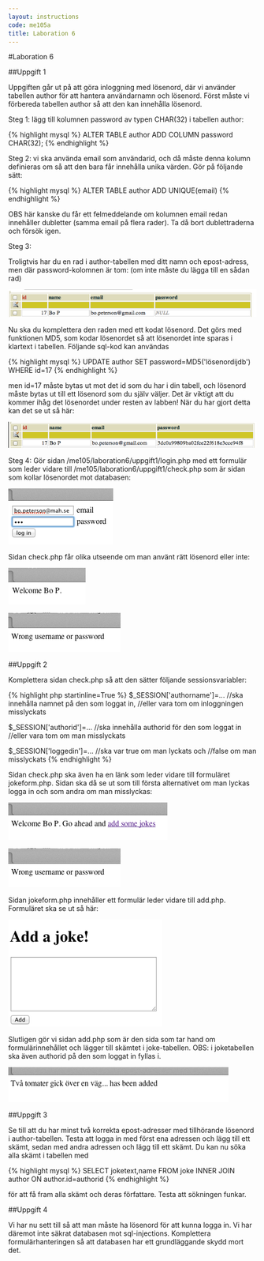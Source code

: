 ```yaml
---
layout: instructions
code: me105a
title: Laboration 6
---
```


<style>
pre {white-space: pre-wrap;}
</style>

#Laboration 6

##Uppgift 1

Uppgiften går ut på att göra inloggning med lösenord, där vi använder tabellen author för att hantera användarnamn och lösenord.
Först måste vi förbereda tabellen author så att den kan innehålla lösenord. 

Steg 1:  lägg till kolumnen password av typen CHAR(32) i tabellen author:

{% highlight mysql %}
ALTER TABLE author ADD COLUMN password CHAR(32);
{% endhighlight %}

Steg 2: vi ska använda email som användarid, och då måste denna kolumn definieras om så att den bara får innehålla unika värden. Gör på följande sätt:

{% highlight mysql %}
ALTER TABLE author ADD UNIQUE(email)
{% endhighlight %}

OBS här kanske du får ett felmeddelande om kolumnen email redan innehåller dubletter (samma email på flera rader). Ta då bort dublettraderna och försök igen. 

Steg 3: 

Troligtvis har du en rad i author-tabellen med ditt namn och epost-adress, men där password-kolomnen är tom: (om inte måste du lägga till en sådan rad)


![](im6/tablenull.png)

Nu ska du komplettera den raden med ett kodat lösenord. Det görs med funktionen MD5, som kodar lösenordet så att lösenordet inte sparas i klartext i tabellen. Följande sql-kod kan användas

{% highlight mysql %}
UPDATE author SET password=MD5('lösenordijdb') WHERE id=17
{% endhighlight %}

men id=17 måste bytas ut mot det id som du har i din tabell, och lösenord måste bytas ut till ett lösenord som du själv väljer. Det är viktigt att du kommer ihåg det lösenordet under resten av labben! När du har gjort detta kan det se ut så här:


![](im6/tablemd5.png)

Steg 4: Gör sidan /me105/laboration6/uppgift1/login.php med ett formulär som leder vidare till /me105/laboration6/uppgift1/check.php som är sidan som kollar lösenordet mot databasen:

![](im6/loginform.png)

Sidan check.php får olika utseende om man använt rätt lösenord eller inte:
 
![](im6/welcome.png)


![](im6/wrong.png)

##Uppgift 2

Komplettera sidan check.php så att den sätter följande sessionsvariabler:

{% highlight php  startinline=True %}
$_SESSION['authorname']=...
//ska innehålla namnet på den som loggat in, 
//eller vara tom om inloggningen misslyckats

$_SESSION['authorid']=...
//ska innehålla authorid för den som loggat in 
//eller vara tom om man misslyckats

$_SESSION['loggedin']=...
//ska var true om man lyckats och 
//false om man misslyckats
{% endhighlight %}

Sidan check.php ska även ha en länk som leder vidare till formuläret jokeform.php. Sidan ska då se ut som till första alternativet om man lyckas logga in och som andra om man misslyckas:

![](im6/welcomegoahead.png)

![](im6/wrong.png)

Sidan jokeform.php innehåller ett formulär leder vidare till add.php. Formuläret ska se ut så här:

![](im6/addjoke.png)

Slutligen gör vi sidan add.php som är den sida som tar hand om formulärinnehållet och lägger till skämtet i joke-tabellen. OBS: i joketabellen ska även authorid på den som loggat in fyllas i. 

![](im6/tvatomater.png)

##Uppgift 3

Se till att du har minst två korrekta epost-adresser med tillhörande lösenord i author-tabellen. Testa att logga in med först ena adressen och lägg till ett skämt, sedan med andra adressen och lägg till ett skämt. Du kan nu söka alla skämt i tabellen med

{% highlight mysql %}
SELECT joketext,name FROM joke INNER JOIN author 
ON author.id=authorid
{% endhighlight %}

för att få fram alla skämt och deras författare. Testa att sökningen funkar. 

##Uppgift 4

Vi har nu sett till så att man måste ha lösenord för att kunna logga in. Vi har däremot inte säkrat databasen mot sql-injections. Komplettera formulärhanteringen så att databasen har ett grundläggande skydd mort det. 

